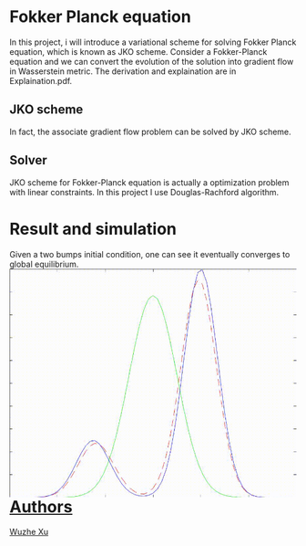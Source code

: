 # Fokker Planck equation

In this project, i will introduce a variational scheme for solving Fokker Planck equation, which is known as JKO scheme. Consider a Fokker-Planck equation and we can convert the evolution of the solution into gradient flow in Wasserstein metric. The derivation and explaination are in Explaination.pdf.

## JKO scheme
In fact, the associate gradient flow problem can be solved by JKO scheme.

## Solver
JKO scheme for Fokker-Planck equation is actually a optimization problem with linear constraints. In this project I use Douglas-Rachford algorithm.

# Result and simulation
Given a two bumps initial condition, one can see it eventually converges to global equilibrium.
<a href="url"><img src="https://github.com/woodssss/Solve-Fokker-Planck-equation-by-Gradient-flow-in-Wasserstein-metric/blob/master/FP_1D.gif" align="left" height="400" width="700" >

# Authors
Wuzhe Xu


